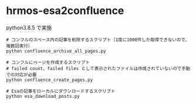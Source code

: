 # hrmos-esa2confluence

python3.8.5 で実施

```
# コンフルのスペース内の記事を削除するスクリプト（1度に1000件しか取得できないので、複数回実行）
python confluence_archive_all_pages.py
```

```
# コンフルにページを作成するスクリプト
# failed count、failed files として表示されたファイルは作成されていないので手動での対応が必要
python confluence_create_pages.py
```

```
# Esaの記事をローカルにダウンロードするスクリプト
python esa_download_posts.py
```
